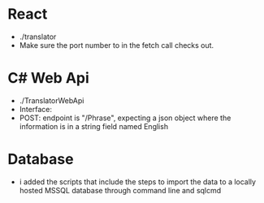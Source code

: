# React
* ./translator
* Make sure the port number to in the fetch call checks out.
# C# Web Api
* ./TranslatorWebApi
* Interface:
* POST: endpoint is "/Phrase", expecting a json object where the information is in a string field named English
# Database
* i added the scripts that include the steps to import the data to a locally hosted MSSQL database through command line and sqlcmd
